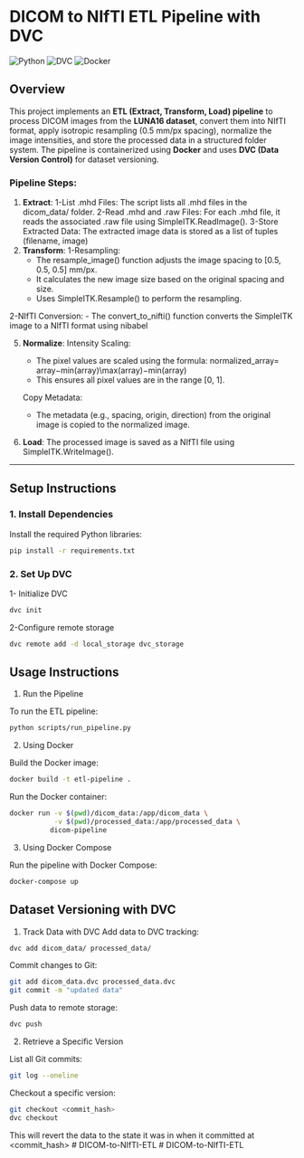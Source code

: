 ﻿
#  DICOM to NIfTI ETL Pipeline with DVC

![Python](https://img.shields.io/badge/Python-3.9-blue)
![DVC](https://img.shields.io/badge/DVC-2.0-green)
![Docker](https://img.shields.io/badge/Docker-20.10-orange)


## Overview
This project implements an **ETL (Extract, Transform, Load) pipeline** to process DICOM images from the **LUNA16 dataset**, convert them into NIfTI format, apply isotropic resampling (0.5 mm/px spacing), normalize the image intensities, and store the processed data in a structured folder system. The pipeline is containerized using **Docker** and uses **DVC (Data Version Control)** for dataset versioning.

### Pipeline Steps:
1. **Extract**: 
    1-List .mhd Files: The script lists all .mhd files in the dicom_data/ folder.
    2-Read .mhd and .raw Files: For each .mhd file, it reads the associated .raw file using SimpleITK.ReadImage().
    3-Store Extracted Data: The extracted image data is stored as a list of tuples (filename, image)
3. **Transform**:
  1-Resampling:
     - The resample_image() function adjusts the image spacing to [0.5, 0.5, 0.5] mm/px.
     - It calculates the new image size based on the original spacing and size.
     - Uses SimpleITK.Resample() to perform the resampling.

  2-NIfTI Conversion:
     - The convert_to_nifti() function converts the SimpleITK image to a NIfTI format using nibabel

5. **Normalize**: Intensity Scaling:

   - The pixel values are scaled using the formula:
           normalized_array= array−min(array)\max(array)−min(array)
   - This ensures all pixel values are in the range [0, 1].

   Copy Metadata:
   - The metadata (e.g., spacing, origin, direction) from the original image is copied to the normalized image.

6. **Load**: The processed image is saved as a NIfTI file using SimpleITK.WriteImage().

---

## Setup Instructions

### 1. Install Dependencies
Install the required Python libraries:
```bash
pip install -r requirements.txt
```

### 2. Set Up DVC
1- Initialize DVC
```bash
dvc init
```

2-Configure remote storage
```bash
dvc remote add -d local_storage dvc_storage
```


## Usage Instructions
1. Run the Pipeline
   
To run the ETL pipeline:
``` bash
python scripts/run_pipeline.py
```

2. Using Docker
   
Build the Docker image:
``` bash
docker build -t etl-pipeline .
```

Run the Docker container:
``` bash
docker run -v $(pwd)/dicom_data:/app/dicom_data \
           -v $(pwd)/processed_data:/app/processed_data \
          dicom-pipeline
```
3. Using Docker Compose
 
Run the pipeline with Docker Compose:
``` bash
docker-compose up
```
## Dataset Versioning with DVC
1. Track Data with DVC
Add data to DVC tracking:
```bash
dvc add dicom_data/ processed_data/
```

Commit changes to Git:
```bash
git add dicom_data.dvc processed_data.dvc 
git commit -m "updated data"
```

Push data to remote storage:
```bash
dvc push
```

2. Retrieve a Specific Version
   
List all Git commits:
```bash
git log --oneline
```

Checkout a specific version:

```bash
git checkout <commit_hash>
dvc checkout
```
This will revert the data to the state it was in when it committed at <commit_hash>
#   D I C O M - t o - N I f T I - E T L  
 #   D I C O M - t o - N I f T I - E T L  
 